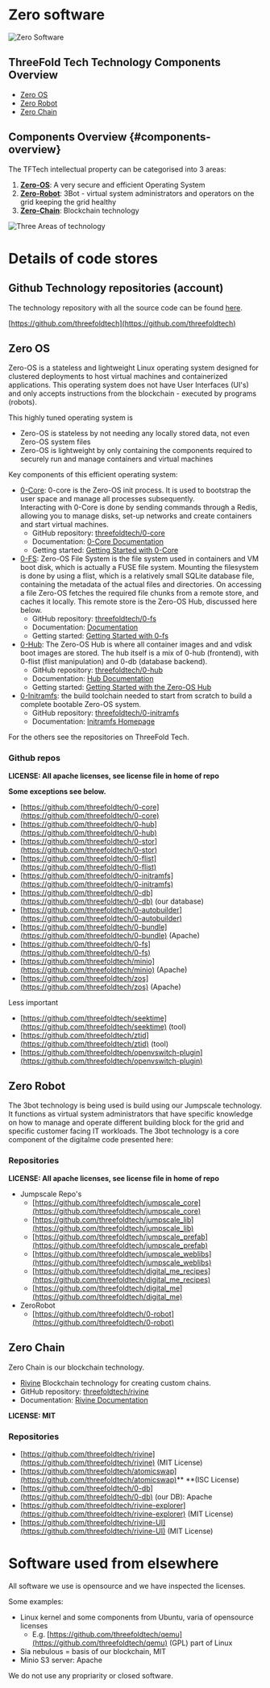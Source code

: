 # Zero software

![Zero Software](../images/ilya-pavlov-87438-unsplash.jpg)


## ThreeFold Tech Technology Components Overview


- [Zero OS](#zero-os)
- [Zero Robot](#zero-robot)
- [Zero Chain](#zero-chain)



## Components Overview {#components-overview}

The TFTech intellectual property can be categorised into 3 areas:

1. [**Zero-OS**](#zeroos): A very secure and efficient Operating System
2. [**Zero-Robot**](#zeroRobot): 3Bot - virtual system administrators and operators on the grid keeping the grid healthy
3. [**Zero-Chain**](#zerochain): Blockchain technology

![Three Areas of technology](../images/ThreeFold-Tech0.png "image_tooltip")

# Details of code stores

## Github Technology repositories (account)

The technology repository with all the source code can be found [here](https://github.com/threefoldtech/home).

[https://github.com/threefoldtech](https://github.com/threefoldtech)


## Zero OS

Zero-OS is a stateless and lightweight Linux operating system designed for clustered deployments to host virtual machines and containerized applications.  This operating system does not have User Interfaces (UI's) and only accepts instructions from the blockchain - executed by programs (robots).

This highly tuned operating system is

*   Zero-OS is stateless by not needing any locally stored data, not even Zero-OS system files
*   Zero-OS is lightweight by only containing the components required to securely run and manage containers and virtual machines

Key components of this efficient operating system:

*   [0-Core](https://github.com/threefoldtech/0-core): 0-core is the Zero-OS init process. It is used to bootstrap the user space and manage all processes subsequently. \
Interacting with 0-Core is done by sending commands through a Redis, allowing you to manage disks, set-up networks and create containers and start virtual machines.
    *   GitHub repository: [threefoldtech/0-core](https://github.com/threefoldtech/0-core)
    *   Documentation: [0-Core Documentation](https://github.com/threefoldtech/0-core/tree/development/docs)
    *   Getting started: [Getting Started with 0-Core](https://github.com/threefoldtech/0-core/tree/development/docs/gettingstarted)
*   [0-FS](https://github.com/threefoldtech/0-fs): Zero-OS File System is the file system used in containers and VM boot disk, which is actually a FUSE file system. Mounting the filesystem is done by using a flist, which is a relatively small SQLite database file, containing the metadata of the actual files and directories. On accessing a file Zero-OS fetches the required file chunks from a remote store, and caches it locally. This remote store is the Zero-OS Hub, discussed here below.
    *   GitHub repository: [threefoldtech/0-fs](https://github.com/threefoldtech/0-fs/tree/master/docs)
    *   Documentation: [Documentation](https://github.com/threefoldtech/0-fs/tree/master/docs)
    *   Getting started: [Getting Started with 0-fs](https://github.com/threefoldtech/0-fs/tree/master/docs/gettingstarted)
*   [0-Hub](https://github.com/threefoldtech/0-hub): The Zero-OS Hub is where all container images and and vdisk boot images are stored. The hub itself is a mix of 0-hub (frontend), with 0-flist (flist manipulation) and 0-db (database backend).
    *   GitHub repository: [threefoldtech/0-hub](https://github.com/threefoldtech/0-hub)
    *   Documentation: [Hub Documentation](https://github.com/threefoldtech/0-hub/tree/master/docs)
    *   Getting started: [Getting Started with the Zero-OS Hub](https://github.com/threefoldtech/0-hub/tree/master/docs/gettingstarted)
*   [0-Initramfs](https://github.com/threefoldtech/0-initramfs): the build toolchain needed to start from scratch to build a complete bootable Zero-OS system.
    *   GitHub repository: [threefoldtech/0-initramfs](http://github.com/threefoldtech/0-initramfs)
    *   Documentation: [Initramfs Homepage](https://github.com/threefoldtech/0-initramfs)

For the others see the repositories on ThreeFold Tech.

### Github repos

**LICENSE: All apache licenses, see license file in home of repo**

**Some exceptions see below.**

*   [https://github.com/threefoldtech/0-core](https://github.com/threefoldtech/0-core)
*   [https://github.com/threefoldtech/0-hub](https://github.com/threefoldtech/0-hub)
*   [https://github.com/threefoldtech/0-stor](https://github.com/threefoldtech/0-stor)
*   [https://github.com/threefoldtech/0-flist](https://github.com/threefoldtech/0-flist)
*   [https://github.com/threefoldtech/0-initramfs](https://github.com/threefoldtech/0-initramfs)
*   [https://github.com/threefoldtech/0-db](https://github.com/threefoldtech/0-db) (our database)
*   [https://github.com/threefoldtech/0-autobuilder](https://github.com/threefoldtech/0-autobuilder)
*   [https://github.com/threefoldtech/0-bundle](https://github.com/threefoldtech/0-bundle) (Apache)
*   [https://github.com/threefoldtech/0-fs](https://github.com/threefoldtech/0-fs)
*   [https://github.com/threefoldtech/minio](https://github.com/threefoldtech/minio) (Apache)
*   [https://github.com/threefoldtech/zos](https://github.com/threefoldtech/zos) (Apache)

Less important

*   [https://github.com/threefoldtech/seektime](https://github.com/threefoldtech/seektime) (tool)
*   [https://github.com/threefoldtech/ztid](https://github.com/threefoldtech/ztid) (tool)
*   [https://github.com/threefoldtech/openvswitch-plugin](https://github.com/threefoldtech/openvswitch-plugin)


## Zero Robot

The 3bot technology is being used is build using our Jumpscale technology. It functions as virtual system administrators that have specific knowledge on how to manage and operate different building block for the grid and specific customer facing IT workloads.  The 3bot technology is a core component of the digitalme code presented here:

### Repositories

**LICENSE: All apache licenses, see license file in home of repo**

*   Jumpscale Repo's
    *   [https://github.com/threefoldtech/jumpscale_core](https://github.com/threefoldtech/jumpscale_core)
    *   [https://github.com/threefoldtech/jumpscale_lib](https://github.com/threefoldtech/jumpscale_lib)
    *   [https://github.com/threefoldtech/jumpscale_prefab](https://github.com/threefoldtech/jumpscale_prefab)
    *   [https://github.com/threefoldtech/jumpscale_weblibs](https://github.com/threefoldtech/jumpscale_weblibs)
    *   [https://github.com/threefoldtech/digital_me_recipes](https://github.com/threefoldtech/digital_me_recipes)
    *   [https://github.com/threefoldtech/digital_me](https://github.com/threefoldtech/digital_me)
*   ZeroRobot
    *   [https://github.com/threefoldtech/0-robot](https://github.com/threefoldtech/0-robot)

## Zero Chain

Zero Chain is our blockchain technology.

*   [Rivine](https://github.com/threefoldtech/rivine) Blockchain technology for creating custom chains.
*   GitHub repository: [threefoldtech/rivine](https://github.com/threefoldtech/rivine)
*   Documentation: [Rivine Documentation](https://github.com/threefoldtech/rivine/tree/master/doc)

**LICENSE: MIT**

### Repositories

*   [https://github.com/threefoldtech/rivine](https://github.com/threefoldtech/rivine) (MIT License)
*   [https://github.com/threefoldtech/atomicswap](https://github.com/threefoldtech/atomicswap)** **(ISC License)
*   [https://github.com/threefoldtech/0-db](https://github.com/threefoldtech/0-db) (our DB): Apache
*   [https://github.com/threefoldtech/rivine-explorer](https://github.com/threefoldtech/rivine-explorer) (MIT License)
*   [https://github.com/threefoldtech/rivine-UI](https://github.com/threefoldtech/rivine-UI) (MIT License)


# Software used from elsewhere

All software we use is opensource and we have inspected the licenses.

Some examples:

*   Linux kernel and some components from Ubuntu, varia of opensource licenses
    *   E.g. [https://github.com/threefoldtech/qemu](https://github.com/threefoldtech/qemu)  (GPL) part of Linux
*   Sia nebulous = basis of our blockchain, MIT
*   Minio S3 server: Apache

We do not use any propriarity or closed software.
